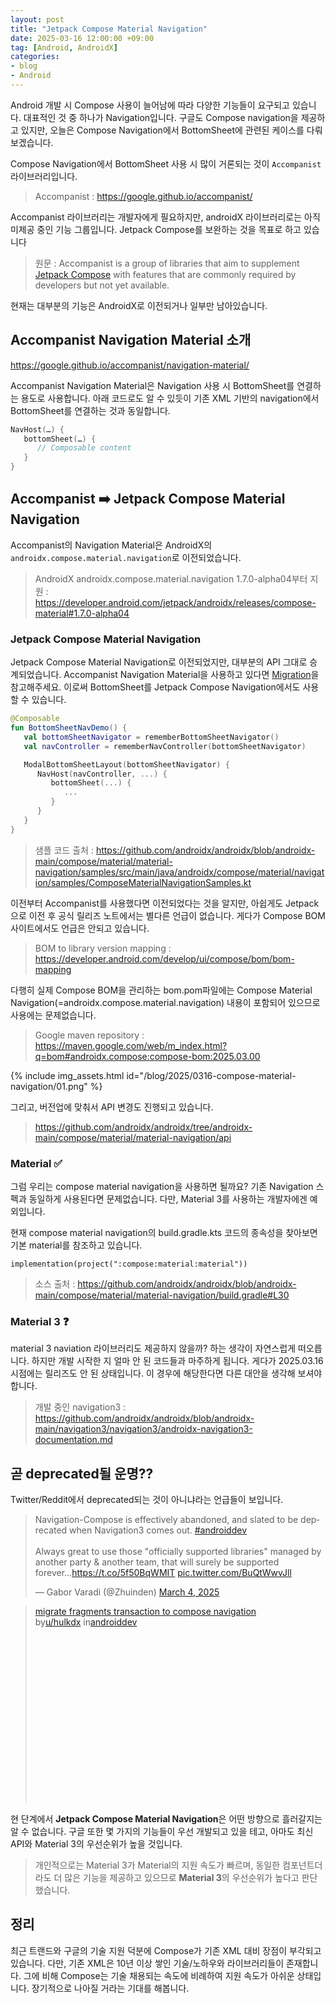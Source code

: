 ```yaml
---
layout: post
title: "Jetpack Compose Material Navigation"
date: 2025-03-16 12:00:00 +09:00
tag: [Android, AndroidX]
categories:
- blog
- Android
---
```


Android 개발 시 Compose 사용이 늘어남에 따라 다양한 기능들이 요구되고 있습니다. 대표적인 것 중 하나가 Navigation입니다. 구글도 Compose navigation을 제공하고 있지만, 오늘은 Compose Navigation에서 BottomSheet에 관련된 케이스를 다뤄보겠습니다.

<!--more-->

Compose Navigation에서 BottomSheet 사용 시 많이 거론되는 것이 `Accompanist` 라이브러리입니다.

> Accompanist : https://google.github.io/accompanist/

Accompanist 라이브러리는 개발자에게 필요하지만, androidX 라이브러리로는 아직 미제공 중인 기능 그룹입니다. Jetpack Compose를 보완하는 것을 목표로 하고 있습니다

> 원문 : Accompanist is a group of libraries that aim to supplement [Jetpack Compose](https://developer.android.com/jetpack/compose) with features that are commonly required by developers but not yet available.

현재는 대부분의 기능은 AndroidX로 이전되거나 일부만 남아있습니다.

## Accompanist Navigation Material 소개

https://google.github.io/accompanist/navigation-material/

Accompanist Navigation Material은 Navigation 사용 시 BottomSheet를 연결하는 용도로 사용합니다. 아래 코드로도 알 수 있듯이 기존 XML 기반의 navigation에서 BottomSheet를 연결하는 것과 동일합니다.

```kotlin
NavHost(…) {
   bottomSheet(…) {
      // Composable content
   }
}
```

## Accompanist ➡️ Jetpack Compose Material Navigation

Accompanist의 Navigation Material은 AndroidX의 `androidx.compose.material.navigation`로 이전되었습니다. 

> AndroidX androidx.compose.material.navigation 1.7.0-alpha04부터 지원 : https://developer.android.com/jetpack/androidx/releases/compose-material#1.7.0-alpha04

### Jetpack Compose Material Navigation

Jetpack Compose Material Navigation로 이전되었지만, 대부분의 API 그대로 승계되었습니다. Accompanist Navigation Material을 사용하고 있다면 [Migration](https://google.github.io/accompanist/navigation-material/#migration)을 참고해주세요. 이로써 BottomSheet를 Jetpack Compose Navigation에서도 사용할 수 있습니다.

```kotlin
@Composable
fun BottomSheetNavDemo() {
   val bottomSheetNavigator = rememberBottomSheetNavigator()
   val navController = rememberNavController(bottomSheetNavigator)

   ModalBottomSheetLayout(bottomSheetNavigator) {
      NavHost(navController, ...) {
         bottomSheet(...) {
            ...
         }
      }
   }
}
```

> 샘플 코드 출처 : https://github.com/androidx/androidx/blob/androidx-main/compose/material/material-navigation/samples/src/main/java/androidx/compose/material/navigation/samples/ComposeMaterialNavigationSamples.kt

이전부터 Accompanist를 사용했다면 이전되었다는 것을 알지만, 아쉽게도 Jetpack으로 이전 후 공식 릴리즈 노트에서는 별다른 언급이 없습니다. 게다가 Compose BOM 사이트에서도 언급은 안되고 있습니다. 

> BOM to library version mapping : https://developer.android.com/develop/ui/compose/bom/bom-mapping

다행히 실제 Compose BOM을 관리하는 bom.pom파일에는 Compose Material Navigation(=androidx.compose.material.navigation) 내용이 포함되어 있으므로 사용에는 문제없습니다.

> Google maven repository : https://maven.google.com/web/m_index.html?q=bom#androidx.compose:compose-bom:2025.03.00

{% include img_assets.html id="/blog/2025/0316-compose-material-navigation/01.png" %}

그리고, 버전업에 맞춰서 API 변경도 진행되고 있습니다.

> https://github.com/androidx/androidx/tree/androidx-main/compose/material/material-navigation/api

### Material ✅

그럼 우리는 compose material navigation을 사용하면 될까요? 기존 Navigation 스펙과 동일하게 사용된다면 문제없습니다. 다만, Material 3를 사용하는 개발자에겐 예외입니다.

현재 compose material navigation의 build.gradle.kts 코드의 종속성을 찾아보면 기본 material를 참조하고 있습니다.

```
implementation(project(":compose:material:material"))
```

> 소스 출처 : https://github.com/androidx/androidx/blob/androidx-main/compose/material/material-navigation/build.gradle#L30

### Material 3 ❓

material 3 naviation 라이브러리도 제공하지 않을까? 하는 생각이 자연스럽게 떠오릅니다. 하지만 개발 시작한 지 얼마 안 된 코드들과 마주하게 됩니다. 게다가 2025.03.16 시점에는 릴리즈도 안 된 상태입니다. 이 경우에 해당한다면 다른 대안을 생각해 보셔야 합니다.

> 개발 중인 navigation3 : https://github.com/androidx/androidx/blob/androidx-main/navigation3/navigation3/androidx-navigation3-documentation.md

## 곧 deprecated될 운명??

Twitter/Reddit에서 deprecated되는 것이 아니냐라는 언급들이 보입니다.

<blockquote  class="twitter-tweet"><p lang="en"  dir="ltr">Navigation-Compose is effectively abandoned, and slated to  be deprecated when Navigation3 comes out. <a  href="https://twitter.com/hashtag/androiddev?src=hash&amp;ref_src=twsrc%5Etfw">#androiddev</a><br><br>Always  great to use those &quot;officially supported libraries&quot;  managed by another party &amp; another team, that will surely be  supported forever...<a  href="https://t.co/5f50BqWMIT">https://t.co/5f50BqWMIT</a>  <a  href="https://t.co/BuQtWwvJll">pic.twitter.com/BuQtWwvJll</a></p>&mdash;  Gabor Varadi (@Zhuinden) <a  href="https://twitter.com/Zhuinden/status/1897003798645936571?ref_src=twsrc%5Etfw">March  4, 2025</a></blockquote> <script async src="https://platform.twitter.com/widgets.js"  charset="utf-8"></script>

<blockquote class="reddit-embed-bq" style="height:316px" data-embed-height="316"><a href="https://www.reddit.com/r/androiddev/comments/1j38edm/migrate_fragments_transaction_to_compose/">migrate fragments transaction to compose navigation</a><br> by<a href="https://www.reddit.com/user/hulkdx/">u/hulkdx</a> in<a href="https://www.reddit.com/r/androiddev/">androiddev</a></blockquote><script async="" src="https://embed.reddit.com/widgets.js" charset="UTF-8"></script>

현 단계에서 **Jetpack Compose Material Navigation**은 어떤 방향으로 흘러갈지는 알 수 없습니다. 구글 또한 몇 가지의 기능들이 우선 개발되고 있을 테고, 아마도 최신 API와 Material 3의 우선순위가 높을 것입니다.

> 개인적으로는 Material 3가 Material의 지원 속도가 빠르며, 동일한 컴포넌트더라도 더 많은 기능을 제공하고 있으므로 **Material 3**의 우선순위가 높다고 판단했습니다.

## 정리

최근 트랜드와 구글의 기술 지원 덕분에 Compose가 기존 XML 대비 장점이 부각되고 있습니다. 다만, 기존 XML은 10년 이상 쌓인 기술/노하우와 라이브러리들이 존재합니다. 그에 비해 Compose는 기술 채용되는 속도에 비례하여 지원 속도가 아쉬운 상태입니다. 장기적으로 나아질 거라는 기대를 해봅니다.